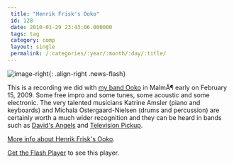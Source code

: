 ```yaml
---
 title: "Henrik Frisk's Ooko"
 id: 128
 date: 2010-01-29 23:43:06.000000
 tags: tag
 category: comp
 layout: single
 permalink: /:categories/:year/:month/:day/:title/
---
```

![image-right](/assets/images/){: .align-right .news-flash}

This is a recording we did with <a href="http://www.henrikfrisk.com/index.jsp?metaId=music&id=proj&field=id&query=6">my band Ooko</a> in MalmÃ¶ early on February 15, 2009. Some free impro and some tunes, some acoustic and some electronic. The very talented musicians Katrine Amsler (piano and keyboards) and Michala Ostergaard-Nielsen (drums and percussion) are certainly worth a much wider recognition and they can be heard in bands such as <a href="http://www.myspace.com/sofienorling">David's Angels</a> and <a href="http://www.myspace.com/televisionpickup">Television Pickup</a>. 



<a href="http://www.henrikfrisk.com/index.jsp?metaId=music&id=proj&about=0&field=id&query=6">More info about Henrik Frisk's Ooko</a>.


<p id="player2"><a href="http://www.macromedia.com/go/getflashplayer">Get the Flash Player</a> to see this player.

<script type="text/javascript">
        var s2 = new SWFObject("http://www.henrikfrisk.com/script/flvplayer.swf","playlist","320","136","7");
        s2.addParam("allowfullscreen","true");
        s2.addVariable("file","http://www.henrikfrisk.com/music/media/ooko/ooko_playlist.xml");
        s2.addVariable("displayheight","0");
        s2.addVariable("backcolor","0x000000");
        s2.addVariable("frontcolor","0xCCCCCC");
        s2.addVariable("lightcolor","0x557722");
        s2.write("player2");
</script>


